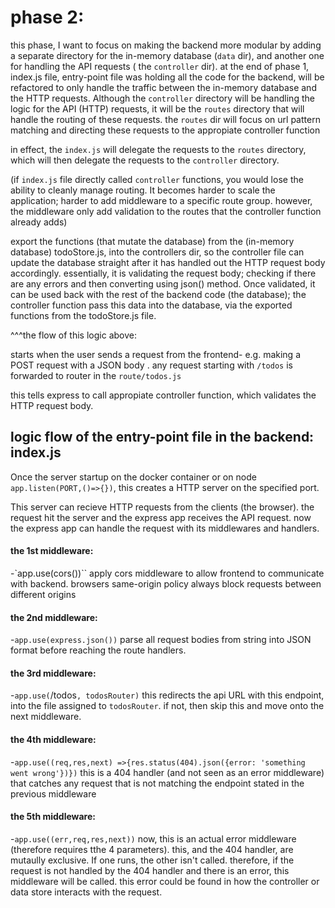 # phase 2:
this phase, I want to focus on making the backend more modular by adding a separate 
directory for the in-memory database (`data` dir), and another one for handling the API requests
( the `controller` dir).
at the end of phase 1, index.js file, entry-point file  was holding all the code for the backend, will be refactored 
to only handle the traffic between the in-memory database and the HTTP requests.
Although the `controller` directory will be handling the logic for the API (HTTP) requests,
it will be the `routes` directory that will handle the routing of these requests.
the `routes` dir will focus on url pattern matching and directing these requests 
to the appropiate controller function

in effect, the `index.js` will delegate the requests to the `routes` directory, 
which will then delegate the requests to the `controller` directory.

(if `index.js` file directly called `controller` functions, you would lose the ability to 
cleanly manage routing. It becomes harder to scale the application; harder to add middleware to
a specific route group. however, the middleware only add validation to the routes that the controller function already adds)


export the functions (that mutate the database) from the (in-memory database) 
todoStore.js, into the controllers dir, so the controller file can update the 
database straight after it has handled out the HTTP request body accordingly. 
essentially, it is validating the request body; checking if there are 
any errors and then converting using json() method.
Once validated, it can be used back with the rest of the backend code (the database); 
the controller function pass this data into the database, via the exported functions from the todoStore.js file. 

^^^the flow of this logic above:

starts when the user sends a request from the 
frontend- e.g. making a POST request with a JSON body .
any request starting with `/todos` is forwarded to router in the `route/todos.js`

this tells express to call appropiate controller function, which validates the HTTP request body. 



## logic flow of the entry-point file in the backend: index.js

Once the server startup on the docker container or on node `app.listen(PORT,()=>{})`, this creates a HTTP server on the specified port.

This server can recieve HTTP requests from the clients (the browser). 
the request hit the server and the express app receives the API request.
now the express app can handle the request
with its middlewares and handlers.

  #### the 1st middleware:

  -`app.use(cors())`` 
    apply cors middleware to allow frontend to communicate with backend. 
    browsers same-origin policy always block requests between different origins
  #### the 2nd middleware:

  -`app.use(express.json())`
    parse all  request bodies from string into JSON format before reaching the route handlers.
  #### the 3rd middleware:

  -`app.use(`/todos`, todosRouter)`
    this redirects the api URL with this endpoint, into the file assigned to `todosRouter`.
    if not, then skip this and move onto the next middleware.

  #### the 4th middleware:

  -`app.use((req,res,next) =>{res.status(404).json({error: 'something went wrong'})})`
    this is a 404 handler (and not seen as an error middleware) that catches any request
    that is not matching the endpoint stated in the previous middleware

  #### the 5th middleware:

  -`app.use((err,req,res,next))`
  now, this is an actual error middleware (therefore requires tthe 4 parameters). 
  this, and the 404 handler, are mutaully exclusive. If one runs, the other isn't called.
  therefore, if the request is not handled by the 404 handler and there is an error, this middleware will be called.
  this error could be found in how the controller or data store interacts with the request. 
